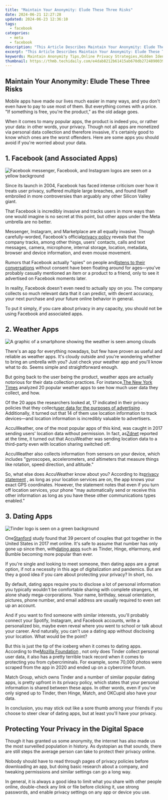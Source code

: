 ```yaml
---
title: "Maintain Your Anonymity: Elude These Three Risks"
date: 2024-06-21 12:27:28
updated: 2024-06-23 12:36:10
tags:
  - facebook
categories:
  - meta
  - facebook
description: "This Article Describes Maintain Your Anonymity: Elude These Three Risks"
excerpt: "This Article Describes Maintain Your Anonymity: Elude These Three Risks"
keywords: Maintain Anonymity Tips,Online Privacy Strategies,Hidden Identity Secrets,Avoid Personal Data Risk,Stealth Internet Safety,Elude Identification Threats,Conceal Your Digital Self
thumbnail: https://thmb.techidaily.com/e4dab8212b61415ab670db2724890039dc218886423e579644f1092e23638fe5.jpg
---
```


## Maintain Your Anonymity: Elude These Three Risks

 Mobile apps have made our lives much easier in many ways, and you don't even have to pay to use most of them. But everything comes with a price. "If something is free, you're the product," as the old adage goes.

 When it comes to many popular apps, the product is indeed you, or rather your data: in other words, your privacy. Though not all apps are monetized via personal data collection and therefore invasive, it's certainly good to know which ones are the worst offenders. Here are some apps you should avoid if you're worried about your data.

## 1\. Facebook (and Associated Apps)

![Facebook messenger, Facebook, and Instagram logos are seen on a yellow background](https://static1.makeuseofimages.com/wordpress/wp-content/uploads/2022/07/Facebook-messenger-facebook-instagram.jpg)

 Since its launch in 2004, Facebook has faced intense criticism over how it treats user privacy, suffered multiple large breaches, and found itself embroiled in more controversies than arguably any other Silicon Valley giant.

 That Facebook is incredibly invasive and tracks users in more ways than one would imagine is no secret at this point, but other apps under the Meta umbrella are no better.

 Messenger, Instagram, and Marketplace are all equally invasive. Though carefully-worded, Facebook's official[privacy policy](https://www.facebook.com/privacy/policy) reveals that the company tracks, among other things, users' contacts, calls and text messages, camera, microphone, internal storage, location, metadata, browser and device information, and even mouse movement.

 Rumors that Facebook actually "spies" on people and[listens to their conversations](https://www.makeuseof.com/tag/your-smartphone-listening-or-coincidence/) without consent have been floating around for ages—you've probably casually mentioned an item or a product to a friend, only to see it advertised on Facebook moments later.

 In reality, Facebook doesn't even need to actually spy on you. The company collects so much relevant data that it can predict, with decent accuracy, your next purchase and your future online behavior in general.

 To put it simply, if you care about privacy in any capacity, you should not be using Facebook and associated apps.

## 2\. Weather Apps

![A graphic of a smartphone showing the weather is seen among clouds](https://static1.makeuseofimages.com/wordpress/wp-content/uploads/2022/07/weather-apps-privacy.jpg)

 There's an app for everything nowadays, but few have proven as useful and reliable as weather apps. It's cloudy outside and you're wondering whether to bring an umbrella with you? Just check your weather app and you'll know what to do. Seems simple and straightforward enough.

 But going back to the user being the product, weather apps are actually notorious for their data collection practices. For instance,[The New York Times](https://www.nytimes.com/wirecutter/blog/how-iphone-apps-track-you/) analyzed 20 popular weather apps to see how much user data they collect, and how.

 Of the 20 apps the researchers looked at, 17 indicated in their privacy policies that they collect[user data for the purposes of advertising](https://www.makeuseof.com/keep-advertisers-from-stealing-data/) . Additionally, it turned out that 14 of them use location information to track devices—and location information is incredibly valuable to advertisers.

 AccuWeather, one of the most popular apps of this kind, was caught in 2017 sending users' location data without permission. In fact, as[Zdnet](https://www.zdnet.com/article/accuweather-caught-sending-geo-location-data-even-when-denied-access/) reported at the time, it turned out that AccuWeather was sending location data to a third-party even with location sharing switched off.

 AccuWeather also collects information from sensors on your device, which includes "gyroscopes, accelerometers, and altimeters that measure things like rotation, speed direction, and altitude."

 So, what else does AccuWeather know about you? According to its[privacy statement](https://www.accuweather.com/en/privacy#:~:text=ACCUWEATHER%20SITES%2C%20AND%20THE%20PRODUCTS,under%2018%20years%20of%20age.) , as long as your location services are on, the app knows your exact GPS coordinates. However, the statement notes that even if you turn off location services, your phone "may automatically send or receive this other information as long as you have these other communications types enabled."

## 3\. Dating Apps

![Tinder logo is seen on a green background](https://static1.makeuseofimages.com/wordpress/wp-content/uploads/2022/07/dating-apps-privacy.jpg)

 One[Stanford](https://web.stanford.edu/~mrosenfe/Rosenfeld%5Fet%5Fal%5FDisintermediating%5FFriends.pdf) study found that 39 percent of couples that got together in the United States in 2017 met online. It's safe to assume that number has only gone up since then, with[dating apps](https://www.makeuseof.com/tag/tired-of-tinder-seven-free-alternative-dating-apps/) such as Tinder, Hinge, eHarmony, and Bumble becoming more popular than ever.

 If you're single and looking to meet someone, then dating apps are a great option, if not a necessity in this age of digitalization and pandemics. But are they a good idea if you care about protecting your privacy? In short, no.

 By default, dating apps require you to disclose a lot of personal information you typically wouldn't be comfortable sharing with complete strangers, let alone shady mega-corporations. Your name, birthday, sexual orientation, pictures, phone number, and email address are usually required to even set up an account.

 And if you want to find someone with similar interests, you'll probably connect your Spotify, Instagram, and Facebook accounts, write a personalized bio, maybe even reveal where you went to school or talk about your career. And naturally, you can't use a dating app without disclosing your location. What would be the point?

 But this is just the tip of the iceberg when it comes to dating apps. According to the[Mozilla Foundation](https://foundation.mozilla.org/en/privacynotincluded/tinder/) , not only does Tinder collect personal user data, it also has a pretty terrible track record when it comes to protecting you from cybercriminals. For example, some 70,000 photos were scraped from the app in 2020 and ended up on a cybercrime forum.

 Match Group, which owns Tinder and a number of similar popular dating apps, is pretty upfront in its privacy policy, which states that your personal information is shared between these apps. In other words, even if you've only signed up to Tinder, then Hinge, Match, and OKCupid also have your data.

 In conclusion, you may stick out like a sore thumb among your friends if you choose to steer clear of dating apps, but at least you'll have your privacy.

## Protecting Your Privacy in the Digital Space

 Though it has granted us some anonymity, the internet has also made us the most surveilled population in history. As dystopian as that sounds, there are still steps the average person can take to protect their privacy online.

 Nobody should have to read through pages of privacy policies before downloading an app, but doing basic research about a company, and tweaking permissions and similar settings can go a long way.

 In general, it is always a good idea to limit what you share with other people online, double-check any link or file before clicking it, use strong passwords, and enable privacy settings on any app or device you use.


<ins class="adsbygoogle"
     style="display:block"
     data-ad-format="autorelaxed"
     data-ad-client="ca-pub-7571918770474297"
     data-ad-slot="1223367746"></ins>



<ins class="adsbygoogle"
     style="display:block"
     data-ad-client="ca-pub-7571918770474297"
     data-ad-slot="8358498916"
     data-ad-format="auto"
     data-full-width-responsive="true"></ins>
